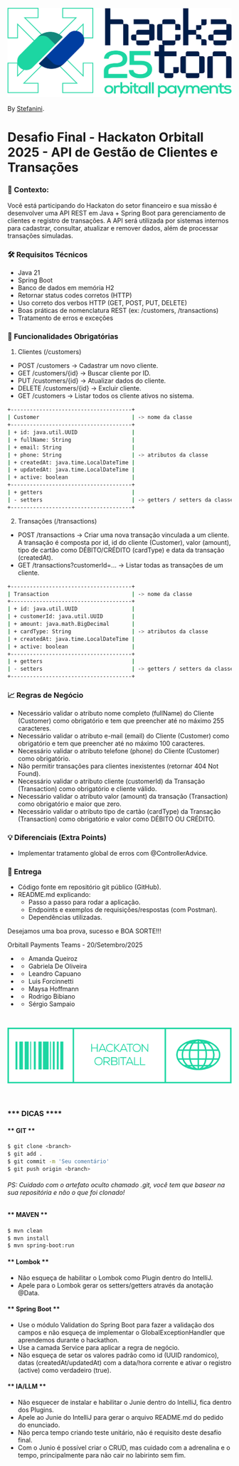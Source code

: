 ![Projeto Customers](Hackaton-Logo-dark.png)

By [Stefanini](https://stefanini.com/).

# Desafio Final - Hackaton Orbitall 2025 - API de Gestão de Clientes e Transações

### 📜 Contexto:
Você está participando do Hackaton do setor financeiro e sua missão é desenvolver uma API REST em Java + Spring Boot para gerenciamento de clientes e registro de transações.
A API será utilizada por sistemas internos para cadastrar, consultar, atualizar e remover dados, além de processar transações simuladas.

### 🛠 Requisitos Técnicos
- Java 21
- Spring Boot
- Banco de dados em memória H2
- Retornar status codes corretos (HTTP)
- Uso correto dos verbos HTTP (GET, POST, PUT, DELETE)
- Boas práticas de nomenclatura REST (ex: /customers, /transactions)
- Tratamento de erros e exceções

### 📌 Funcionalidades Obrigatórias

1. Clientes (/customers)
- POST /customers → Cadastrar um novo cliente.
- GET /customers/{id} → Buscar cliente por ID.
- PUT /customers/{id} → Atualizar dados do cliente.
- DELETE /customers/{id} → Excluir cliente.
- GET /customers → Listar todos os cliente ativos no sistema.

```sh
+--------------------------------------+
| Customer                             | -> nome da classe
+--------------------------------------+
| + id: java.util.UUID                 |
| + fullName: String                   |
| + email: String                      |
| + phone: String                      | -> atributos da classe
| + createdAt: java.time.LocalDateTime |
| + updatedAt: java.time.LocalDateTime |
| + active: boolean                    |
+--------------------------------------+
| + getters                            |
| - setters                            | -> getters / setters da classe
+--------------------------------------+
```

2. Transações (/transactions)
- POST /transactions → Criar uma nova transação vinculada a um cliente. A transação é composta por id, id do cliente (Customer), valor (amount), tipo de cartão como DÉBITO/CRÉDITO (cardType) e data da transação (createdAt).
- GET /transactions?customerId=... → Listar todas as transações de um cliente.

```sh
+--------------------------------------+
| Transaction                          | -> nome da classe
+--------------------------------------+
| + id: java.util.UUID                 |
| + customerId: java.util.UUID         |
| + amount: java.math.BigDecimal       |
| + cardType: String                   | -> atributos da classe
| + createdAt: java.time.LocalDateTime |
| + active: boolean                    |
+--------------------------------------+
| + getters                            |
| - setters                            | -> getters / setters da classe
+--------------------------------------+
```

### 📈 Regras de Negócio
- Necessário validar o atributo nome completo (fullName) do Cliente (Customer) como obrigatório e tem que preencher até no máximo 255 caracteres.
- Necessário validar o atributo e-mail (email) do Cliente (Customer) como obrigatório e tem que preencher até no máximo 100 caracteres.
- Necessário validar o atributo telefone (phone) do Cliente (Customer) como obrigatório.
- Não permitir transações para clientes inexistentes (retornar 404 Not Found).
- Necessário validar o atributo cliente (customerId) da Transação (Transaction) como obrigatório e cliente válido.
- Necessário validar o atributo valor (amount) da transação (Transaction) como obrigatório e maior que zero.
- Necessário validar o atributo tipo de cartão (cardType) da Transação (Transaction) como obrigatório e valor como DÉBITO OU CRÉDITO.

### 💡 Diferenciais (Extra Points)
- Implementar tratamento global de erros com @ControllerAdvice.

### 📂 Entrega
- Código fonte em repositório git público (GitHub).
- README.md explicando:
  - Passo a passo para rodar a aplicação. 
  - Endpoints e exemplos de requisições/respostas (com Postman).
  - Dependências utilizadas.

Desejamos uma boa prova, sucesso e BOA SORTE!!!

Orbitall Payments Teams - 20/Setembro/2025
- - Amanda Queiroz
- - Gabriela De Oliveira
- - Leandro Capuano
- - Luis Forcinnetti
- - Maysa Hoffmann
- - Rodrigo Bibiano 
- - Sérgio Sampaio

<br>

![Projeto Customers](codigo-de-barras.png)

<br>

### *** DICAS ****

#### ** GIT **
```sh
$ git clone <branch>
$ git add .
$ git commit -m 'Seu comentário'
$ git push origin <branch>
```
###### PS: Cuidado com o artefato oculto chamado .git, você tem que basear na sua repositória e não o que foi clonado!

#### ** MAVEN **
```sh
$ mvn clean
$ mvn install
$ mvn spring-boot:run
```

#### ** Lombok **
- Não esqueça de habilitar o Lombok como Plugin dentro do IntelliJ.
- Apele para o Lombok gerar os setters/getters através da anotação @Data.

#### ** Spring Boot **
- Use o módulo Validation do Spring Boot para fazer a validação dos campos e não esqueça de implementar o GlobalExceptionHandler que aprendemos durante o hackathon.
- Use a camada Service para aplicar a regra de negócio.
- Não esqueça de setar os valores padrão como id (UUID randomico), datas (createdAt/updatedAt) com a data/hora corrente e ativar o registro (active) como verdadeiro (true).

#### ** IA/LLM **
- Não esquecer de instalar e habilitar o Junie dentro do IntelliJ, fica dentro dos Plugins.
- Apele ao Junie do IntelliJ para gerar o arquivo README.md do pedido do enunciado.
- Não perca tempo criando teste unitário, não é requisito deste desafio final.
- Com o Junio é possível criar o CRUD, mas cuidado com a adrenalina e o tempo, principalmente para não cair no labirinto sem fim.
